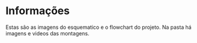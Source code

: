 # Informações
Estas são as imagens do esquematico e o flowchart do projeto.
Na pasta há imagens e videos das montagens.
